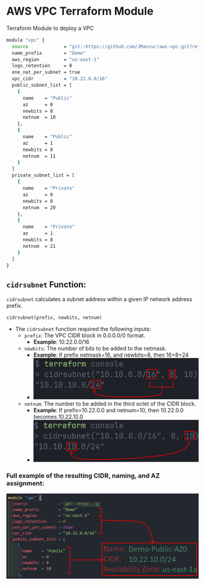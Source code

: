 # AWS VPC Terraform Module

Terraform Module to deploy a VPC

```bash
module "vpc" {
  source             = "git::https://github.com/JManzur/aws-vpc.git?ref=v1.0.4"
  name_prefix        = "Demo"
  aws_region         = "us-east-1"
  logs_retention     = 0
  one_nat_per_subnet = true
  vpc_cidr           = "10.22.0.0/16"
  public_subnet_list = [
    {
      name    = "Public"
      az      = 0
      newbits = 8
      netnum  = 10
    },
    {
      name    = "Public"
      az      = 1
      newbits = 8
      netnum  = 11
    }
  ]
  private_subnet_list = [
    {
      name    = "Private"
      az      = 0
      newbits = 8
      netnum  = 20
    },
    {
      name    = "Private"
      az      = 1
      newbits = 8
      netnum  = 21
    }
  ]
}
```


## `cidrsubnet` Function:

`cidrsubnet` calculates a subnet address within a given IP network address prefix.

```hcl
cidrsubnet(prefix, newbits, netnum)
```

- The `cidrsubnet` function required the following inputs:
  - `prefix`: The VPC CIDR block in 0.0.0.0/0 format.
    - **Example**: 10.22.0.0/16
  - `newbits`:  The number of bits to be added to the netmask.
    - **Example**: If prefix netmask=16, and  newbits=8, then 16+8=24
    - ![App Screenshot](images/cidrsubnet_newbits.png)
  - `netnum`: The number to be added in the third octet of the CIDR block.
    - **Example**: If prefix=10.22.0.0 and netnum=10, then 10.22.0.0 becomes 10.22.10.0
    - ![App Screenshot](images/cidrsubnet_netnum.png)

### Full example of the resulting CIDR, naming, and AZ assignment:

![App Screenshot](images/cidrsubnet.png)
